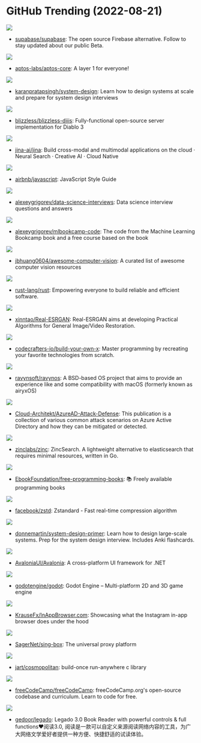 # GitHub Trending (2022-08-21)

![](https://img.shields.io/badge/TypeScript-New%20177-green?style=flat-square&logo=appveyor)
- [supabase/supabase](https://github.com/supabase/supabase): The open source Firebase alternative. Follow to stay updated about our public Beta.

![](https://img.shields.io/badge/Rust-New%2061-green?style=flat-square&logo=appveyor)
- [aptos-labs/aptos-core](https://github.com/aptos-labs/aptos-core): A layer 1 for everyone!

![](https://img.shields.io/badge/none-New%20930-green?style=flat-square&logo=appveyor)
- [karanpratapsingh/system-design](https://github.com/karanpratapsingh/system-design): Learn how to design systems at scale and prepare for system design interviews

![](https://img.shields.io/badge/C%23-New%20125-green?style=flat-square&logo=appveyor)
- [blizzless/blizzless-diiis](https://github.com/blizzless/blizzless-diiis): Fully-functional open-source server implementation for Diablo 3

![](https://img.shields.io/badge/Python-New%2036-green?style=flat-square&logo=appveyor)
- [jina-ai/jina](https://github.com/jina-ai/jina): Build cross-modal and multimodal applications on the cloud · Neural Search · Creative AI · Cloud Native

![](https://img.shields.io/badge/JavaScript-New%20142-green?style=flat-square&logo=appveyor)
- [airbnb/javascript](https://github.com/airbnb/javascript): JavaScript Style Guide

![](https://img.shields.io/badge/HTML-New%2062-green?style=flat-square&logo=appveyor)
- [alexeygrigorev/data-science-interviews](https://github.com/alexeygrigorev/data-science-interviews): Data science interview questions and answers

![](https://img.shields.io/badge/Jupyter%20Notebook-New%20119-green?style=flat-square&logo=appveyor)
- [alexeygrigorev/mlbookcamp-code](https://github.com/alexeygrigorev/mlbookcamp-code): The code from the Machine Learning Bookcamp book and a free course based on the book

![](https://img.shields.io/badge/none-New%2073-green?style=flat-square&logo=appveyor)
- [jbhuang0604/awesome-computer-vision](https://github.com/jbhuang0604/awesome-computer-vision): A curated list of awesome computer vision resources

![](https://img.shields.io/badge/Rust-New%2038-green?style=flat-square&logo=appveyor)
- [rust-lang/rust](https://github.com/rust-lang/rust): Empowering everyone to build reliable and efficient software.

![](https://img.shields.io/badge/Python-New%2065-green?style=flat-square&logo=appveyor)
- [xinntao/Real-ESRGAN](https://github.com/xinntao/Real-ESRGAN): Real-ESRGAN aims at developing Practical Algorithms for General Image/Video Restoration.

![](https://img.shields.io/badge/none-New%20132-green?style=flat-square&logo=appveyor)
- [codecrafters-io/build-your-own-x](https://github.com/codecrafters-io/build-your-own-x): Master programming by recreating your favorite technologies from scratch.

![](https://img.shields.io/badge/C-New%20115-green?style=flat-square&logo=appveyor)
- [ravynsoft/ravynos](https://github.com/ravynsoft/ravynos): A BSD-based OS project that aims to provide an experience like and some compatibility with macOS (formerly known as airyxOS)

![](https://img.shields.io/badge/none-New%2017-green?style=flat-square&logo=appveyor)
- [Cloud-Architekt/AzureAD-Attack-Defense](https://github.com/Cloud-Architekt/AzureAD-Attack-Defense): This publication is a collection of various common attack scenarios on Azure Active Directory and how they can be mitigated or detected.

![](https://img.shields.io/badge/Go-New%20139-green?style=flat-square&logo=appveyor)
- [zinclabs/zinc](https://github.com/zinclabs/zinc): ZincSearch. A lightweight alternative to elasticsearch that requires minimal resources, written in Go.

![](https://img.shields.io/badge/none-New%20155-green?style=flat-square&logo=appveyor)
- [EbookFoundation/free-programming-books](https://github.com/EbookFoundation/free-programming-books): 📚 Freely available programming books

![](https://img.shields.io/badge/C-New%20132-green?style=flat-square&logo=appveyor)
- [facebook/zstd](https://github.com/facebook/zstd): Zstandard - Fast real-time compression algorithm

![](https://img.shields.io/badge/Python-New%20113-green?style=flat-square&logo=appveyor)
- [donnemartin/system-design-primer](https://github.com/donnemartin/system-design-primer): Learn how to design large-scale systems. Prep for the system design interview. Includes Anki flashcards.

![](https://img.shields.io/badge/C%23-New%2030-green?style=flat-square&logo=appveyor)
- [AvaloniaUI/Avalonia](https://github.com/AvaloniaUI/Avalonia): A cross-platform UI framework for .NET

![](https://img.shields.io/badge/C%2B%2B-New%2029-green?style=flat-square&logo=appveyor)
- [godotengine/godot](https://github.com/godotengine/godot): Godot Engine – Multi-platform 2D and 3D game engine

![](https://img.shields.io/badge/HTML-New%2041-green?style=flat-square&logo=appveyor)
- [KrauseFx/InAppBrowser.com](https://github.com/KrauseFx/InAppBrowser.com): Showcasing what the Instagram in-app browser does under the hood

![](https://img.shields.io/badge/Go-New%2012-green?style=flat-square&logo=appveyor)
- [SagerNet/sing-box](https://github.com/SagerNet/sing-box): The universal proxy platform

![](https://img.shields.io/badge/C-New%2056-green?style=flat-square&logo=appveyor)
- [jart/cosmopolitan](https://github.com/jart/cosmopolitan): build-once run-anywhere c library

![](https://img.shields.io/badge/TypeScript-New%2063-green?style=flat-square&logo=appveyor)
- [freeCodeCamp/freeCodeCamp](https://github.com/freeCodeCamp/freeCodeCamp): freeCodeCamp.org's open-source codebase and curriculum. Learn to code for free.

![](https://img.shields.io/badge/Kotlin-New%2026-green?style=flat-square&logo=appveyor)
- [gedoor/legado](https://github.com/gedoor/legado): Legado 3.0 Book Reader with powerful controls & full functions❤️阅读3.0, 阅读是一款可以自定义来源阅读网络内容的工具，为广大网络文学爱好者提供一种方便、快捷舒适的试读体验。

